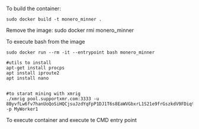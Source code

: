 To build the container:
```
sudo docker build -t monero_minner .
```
Remove the image:
sudo docker rmi monero_minner


To execute bash from the image
```
sudo docker run --rm -it --entrypoint bash monero_minner

#utils to install
apt-get install procps
apt install iproute2
apt install nano


#to starat mining with xmrig
./xmrig pool.supportxmr.com:3333 -u 8ByvfLw6fv7hanUoQoSiHQCjsuJzdYqFpP1DJ1T6s8EaWVGbxrL1S21e9frGszkdV9FDiqtopfACgBecKimPcAbt2oJrKfp -p MyWorker1

```


To execute container and execute te CMD entry point
